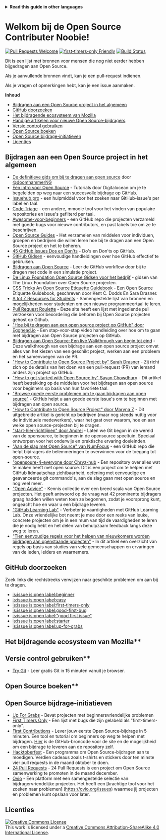 <!-- Do not translate this -->
<details>
<summary>
<strong> Read this guide in other languages </strong>
</summary>
    <ul>
        <li><a href="./README.md"> English </a></li>
        <li><a href="./README-MR.md"> मराठी </a></li>
        <li><a href="./README-BN.md"> বাংলা </a></li>
        <li><a href="./README-CN.md"> 中文 </a></li>
        <li><a href="./README-RU.md"> русский </a></li>
        <li><a href="./README-RO.md"> Românesc </a></li>
        <li><a href="./README-IT.md"> Italiano </a></li>
        <li><a href="./README-ES.md"> Español </a></li>
        <li><a href="./README-pt-BR.md"> Português (BR) </a></li>
        <li><a href="./README-DE.md"> Deutsch </a></li>
        <li><a href="./README-GR.md"> Ελληνικά </a></li>
        <li><a href="./README-FR.md"> Français </a></li>
        <li><a href="./README-KO.md"> 한국어 </a></li>
        <li><a href="./README-JA.md"> 日本語 </a></li>
    </ul>
</details>
<!-- Do not translate this -->

# Welkom bij de Open Source Contributer Noobie!

[![Pull Requests Welcome](https://img.shields.io/badge/PRs-welcome-brightgreen.svg?style=flat)](http://makeapullrequest.com)
[![first-timers-only Friendly](https://img.shields.io/badge/first--timers--only-friendly-blue.svg)](http://www.firsttimersonly.com/)
[![Build Status](https://travis-ci.org/freeCodeCamp/how-to-contribute-to-open-source.svg?branch=master)](https://travis-ci.org/freeCodeCamp/how-to-contribute-to-open-source)

Dit is een lijst met bronnen voor mensen die nog niet eerder hebben bijgedragen aan Open Source.

Als je aanvullende bronnen vindt, kan je een pull-request indienen.

Als je vragen of opmerkingen hebt, kan je een issue aanmaken.

**Inhoud**

- [Bijdragen aan een Open Source project in het algemeen](#contributing-to-open-source-in-general)
- [GitHub doorzoeken](#direct-github-searches)
- [Het bijdragende ecosysteem van Mozilla](#mozillas-contributor-ecosystem)
- [Handige artikelen voor nieuwe Open Source-bijdragers](#useful-articles-for-new-open-source-contributors)
- [Versie control gebruiken](#using-version-control)
- [Open Source boeken](#open-source-books)
- [Open Source bijdrage-initiatieven](#open-source-contribution-initiatives)
- [Licenties](#license)

## Bijdragen aan een Open Source project in het algemeen
- [De definitieve gids om bij te dragen aan open source](https://www.freecodecamp.org/news/the-definitive-guide-to-contributing-to-open-source-900D5F9F2282/) door [@doomhammerNG](https://twitter.com/doomhammerNG)
- [Een intro voor Open Source](https://www.digitalocean.com/community/tutorial_series/an-introduction-to-open-source ) - Tutorials door Digitalocean om je te begeleiden op weg naar een succesvolle bijdrage op GitHub.
- [Issuehub.pro](http://issuehub.pro/) - een hulpmiddel voor het zoeken naar GitHub-issue's per label en taal.
- [Code Triage](https://www.codetriage.com/) - een andere, mmooie tool voor het vinden van populaire repositories en issue's gefilterd per taal.
- [Awesome-voor-beginners](https://github.com/MunGell/awesome-for-beginners) - een GitHub repo die projecten verzameld met goede bugs voor nieuwe contributors, en past labels toe om ze te beschrijven.
- [Open Source Guides](https://opensource.guide/) - Het verzamelen van middelen voor individuen, groepen en bedrijven die willen leren hoe bij te dragen aan een Open Source project en het te beheren.
- [45 GitHub Issues Dos en Don'ts](https://hackernoon.com/45-github-issues-dos-and-donts-dfec9ab4b612) - Do's en Don'ts op GitHub.
- [GitHub Gidsen](https://guides.github.com/) - eenvoudige handleidingen over hoe GitHub effectief te gebruiken.
- [Bijdragen aan Open Source](https://github.com/danthareja/contribute-to-open-source) - Leer de GitHub workflow door bij te dragen met code in een ​​simulatie project.
- [De Linux Foundation Open Source Gidsen voor het bedrijf](https://www.linuxfoundation.org/resources/open-source-guides/) - gidsen van The Linux Foundation over Open Source projecten.
- [CSS Tricks An Open Source Etiquette Guidebook](https://css-tricks.com/open-source-etiquette-guidebook/) - Een Open Source Etiquette Guidebook, geschreven door Kent C. Dodds En Sara Drasner.
- [A tot Z Resources for Students](https://github.com/dipakkr/A-to-Z-Resources-for-Students) - Samengestelde lijst van bronnen en mogelijkheden voor studenten om een ​​nieuwe programmeertaal te leren.
- [Pull Request Roulette](http://www.pullrequestroulette.com/) - Deze site heeft een lijst met ingediende pull verzoeken voor beoordeling die behoren bij Open Source projecten gehost op Github.
- [ "Hoe bij te dragen aan een open source project op GitHub" door Egghead.io](https://egghead.io/courses/how-to-contribute-to-an-open-source-project-on-github) - Een stap-voor-stap video handleiding over hoe om te gaan met bijdragen aan Open Source projecten op GitHub.
- [Bijdragen aan Open Source: Een live Walkthrough van begin tot eind](https://medium.com/@kevinjin/contributing-to-open-source-walkthrough-part-0-b3dc43e6b720) - Deze walkthrough van een bijdrage aan een open source project omvat alles van het kiezen van een geschikt project, werken aan een probleem en het samenvoegen van de PR.
- ["How to Contribute to Open Source Project by" Sarah Drasner](https://css-tricks.com/how-to-contribute-to-an-open-source-project/) - Zij richt zich op de details van het doen van een pull-request (PR) van iemand anders zijn project op GitHub.
- [ "How to get started with Open Source by" Sayan Chowdhury](https://www.hackerearth.com:443/getstarted-opensource/) - Dit artikel heeft betrekking op de middelen voor het bijdragen aan open source voor beginners op basis van hun favoriete taal.
- [ "Browse goede eerste problemen om te gaan bijdragen aan open source"](https://github.blog/2020-01-22-browse-good-first-issues-to-start-contributing-to-open-source/ ) - GitHub helpt u aan goede eerste issue's om te beginnen met bijdragen aan open source.
- [ "How to Contribute to Open Source Project" door Maryna Z](https://rubygarage.org/blog/how-contribute-to-open-source-projects) - Dit uitgebreide artikel is gericht op bedrijven (maar nog steeds nuttig voor de individuele medewerkers), waar het gaat over waarom, hoe en aan welke open source-projecten bij te dragen.
- [ "start-hier-richtlijnen" door Andrei](https://github.com/zero-to-mastery/start-here-guidelines) - Laten we Git begon in de wereld van de opensource, te beginnen in de opensource speeltuin. Speciaal ontworpen voor het onderwijs en praktische ervaring doeleinden.
- [ "Aan de slag met Open Source" van NumFocus](https://github.com/numfocus/getting-started-with-open-source) - een GitHub repo die helpt bijdragers de belemmeringen te overwinnen voor de toegang tot open-source.
- [ "opensoure-4-everyone door Chryz-hub](https://github.com/chryz-hub/opensource-4-everyone) - Een repository over alles wat te maken heeft met open source. Dit is een project om te helpen met GitHub lidmaatschap zichtbaarheid, oefening met eenvoudige en geavanceerde git commando's, aan de slag gaan met open source en nog veel meer.
- [ "Open Advice"](http://open-advice.org/) - Kennis collectie over een breed scala van Open Source projecten. Het geeft antwoord op de vraag wat 42 prominente bijdragers graag hadden willen weten toen ze begonnen, zodat je voorsprong kunt, ongeacht hoe en waar u een bijdrage leveren.
- [ "GitHub Learning Lab"](https://lab.github.com/) - Verbeter je vaardigheden met GitHub Learning Lab. Onze vriendelijke bot neemt je mee door een reeks van leuke, concrete projecten om je in een mum van tijd de vaardigheden te leren die je nodig hebt en het delen van behulpzaam feedback langs deze weg te leren.
- [ "Tien eenvoudige regels voor het helpen van nieuwkomers worden bijdragen aan openstaande projecten"](https://doi.org/10.1371/journal.pcbi.1007296) - In dit artikel een overzicht van regels op basis van studies van vele gemeenschappen en ervaringen van de leden, leiders en waarnemers.

## GitHub doorzoeken

Zoek links die rechtstreeks verwijzen naar geschikte problemen om aan bij te dragen.

- [is:issue is:open label:beginner](https://github.com/search?utf8=%E2%9C%93&q=is%3Aissue+is%3Aopen+label%3Abeginner)
- [is:issue is:open label:easy](https://github.com/search?utf8=%E2%9C%93&q=is%3Aissue+is%3Aopen+label%3Aeasy)
- [is:issue is:open label:first-timers-only](https://github.com/search?utf8=%E2%9C%93&q=is%3Aissue+is%3Aopen+label%3Afirst-timers-only)
- [is:issue is:open label:good-first-bug](https://github.com/search?utf8=%E2%9C%93&q=is%3Aissue+is%3Aopen+label%3Agood-first-bug)
- [is:issue is:open label:"good first issue"](https://github.com/search?utf8=%E2%9C%93&q=is%3Aissue+is%3Aopen+label%3A"good+first+issue")
- [is:issue is:open label:starter](https://github.com/search?utf8=%E2%9C%93&q=is%3Aissue+is%3Aopen+label%3Astarter)
- [is:issue is:open label:up-for-grabs](https://github.com/search?utf8=%E2%9C%93&q=is%3Aissue+is%3Aopen+label%3Aup-for-grabs)

## Het bijdragende ecosysteem van Mozilla**

## Versie control gebruiken**

- [Try Git](https://try.github.io/) - Leer gratis Git in 15 minuten vanuit je browser.

## Open Source boeken**

## Open Source bijdrage-initiatieven
- [Up For Grabs](https://up-for-grabs.net/) - Bevat projecten met beginnersvriendelijke problemen
- [First Timers Only](https://www.firsttimersonly.com/) - Een lijst met bugs die zijn gelabeld als "first-timers-only". 
- [First Contributions](https://firstcontributions.github.io/) - Lever jouw eerste Open Source-bijdrage in 5 minuten. Een tool en tutorial om beginners op weg te helpen met bijdragen. [Hier](https://github.com/firstcontributions/first-contributions) is de GitHub-broncode voor de site en de mogelijkheid om een bijdrage te leveren aan de repository zelf.
- [Hacktoberfest](https://hacktoberfest.digitalocean.com/) - Een programma om Open Source-bijdragen aan te moedigen. Verdien cadeaus zoals t-shirts en stickers door ten minste vier pull requests in de maand oktober te doen.
- [24 Pull Requests](https://24pullrequests.com) - 24 Pull Requests is een project om Open Source samenwerking te promoten in de maand december.
- [Ovio](https://ovio.org) - Een platform met een samengestelde selectie van bijdragervriendelijke projecten. Het heeft een [krachtige tool voor het zoeken naar problemen] (https://ovio.org/issues) waarmee jij projecten en problemen kunt opslaan voor later.

## Licenties

<a rel="license" href="http://creativecommons.org/licenses/by-sa/4.0/"><img alt="Creative Commons License" style="border-width:0" src="https://i.creativecommons.org/l/by-sa/4.0/88x31.png" /></a><br />This work is licensed under a <a rel="license" href="http://creativecommons.org/licenses/by-sa/4.0/">Creative Commons Attribution-ShareAlike 4.0 International License</a>.
